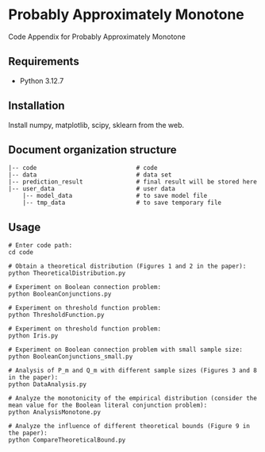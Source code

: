 # Probably Approximately Monotone
Code Appendix for Probably Approximately Monotone

## Requirements
- Python 3.12.7

## Installation
Install numpy, matplotlib, scipy, sklearn from the web.


## Document organization structure
```
|-- code                			# code
|-- data                			# data set
|-- prediction_result				# final result will be stored here
|-- user_data           			# user data
	|-- model_data        			# to save model file
	|-- tmp_data        			# to save temporary file
```

## Usage
```
# Enter code path:
cd code

# Obtain a theoretical distribution (Figures 1 and 2 in the paper):
python TheoreticalDistribution.py

# Experiment on Boolean connection problem:
python BooleanConjunctions.py

# Experiment on threshold function problem:
python ThresholdFunction.py

# Experiment on threshold function problem:
python Iris.py

# Experiment on Boolean connection problem with small sample size:
python BooleanConjunctions_small.py

# Analysis of P_m and Q_m with different sample sizes (Figures 3 and 8 in the paper):
python DataAnalysis.py

# Analyze the monotonicity of the empirical distribution (consider the mean value for the Boolean literal conjunction problem):
python AnalysisMonotone.py

# Analyze the influence of different theoretical bounds (Figure 9 in the paper):
python CompareTheoreticalBound.py
```